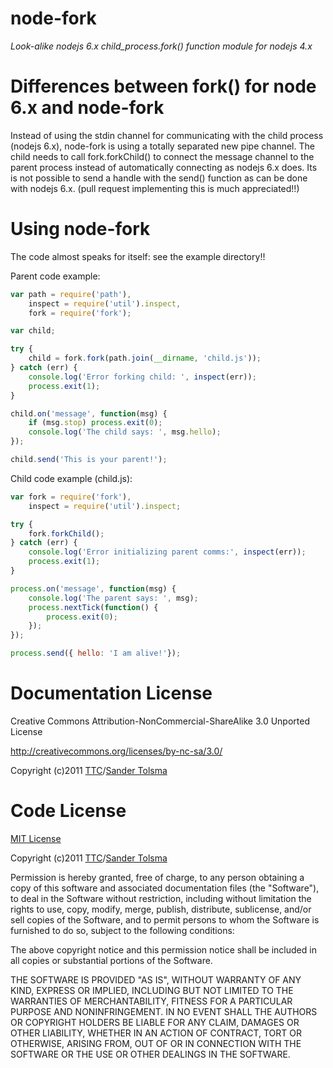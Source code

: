 # node-fork

*Look-alike nodejs 6.x child_process.fork() function module for nodejs 4.x*

# Differences between fork() for node 6.x and node-fork

Instead of using the stdin channel for communicating with the child process (nodejs 6.x), node-fork is using a totally separated new pipe channel.
The child needs to call fork.forkChild() to connect the message channel to the parent process instead of automatically connecting as nodejs 6.x does.
Its is not possible to send a handle with the send() function as can be done with nodejs 6.x. (pull request implementing this is much appreciated!!) 

# Using node-fork

The code almost speaks for itself: see the example directory!!

Parent code example:

``` javascript
var path = require('path'),
	inspect = require('util').inspect,
	fork = require('fork');

var child;

try {
	child = fork.fork(path.join(__dirname, 'child.js'));
} catch (err) {
	console.log('Error forking child: ', inspect(err));
	process.exit(1);
}

child.on('message', function(msg) {
	if (msg.stop) process.exit(0);
	console.log('The child says: ', msg.hello);
});

child.send('This is your parent!');
```

Child code example (child.js):

``` javascript
var fork = require('fork'),
	inspect = require('util').inspect;

try {
	fork.forkChild();
} catch (err) {
	console.log('Error initializing parent comms:', inspect(err));
	process.exit(1);
}

process.on('message', function(msg) {
	console.log('The parent says: ', msg);
	process.nextTick(function() {
		process.exit(0);
	});
});

process.send({ hello: 'I am alive!'});
```


Documentation License
=====================

Creative Commons Attribution-NonCommercial-ShareAlike 3.0 Unported License

http://creativecommons.org/licenses/by-nc-sa/3.0/

Copyright (c)2011 [TTC](http://www.tolsma.net)/[Sander Tolsma](http://sander.tolsma.net/)


Code License
============

[MIT License](http://www.opensource.org/licenses/mit-license.php)

Copyright (c)2011 [TTC](http://www.tolsma.net)/[Sander Tolsma](http://sander.tolsma.net/)

Permission is hereby granted, free of charge, to any person obtaining a copy
of this software and associated documentation files (the "Software"), to deal
in the Software without restriction, including without limitation the rights
to use, copy, modify, merge, publish, distribute, sublicense, and/or sell
copies of the Software, and to permit persons to whom the Software is
furnished to do so, subject to the following conditions:

The above copyright notice and this permission notice shall be included in
all copies or substantial portions of the Software.

THE SOFTWARE IS PROVIDED "AS IS", WITHOUT WARRANTY OF ANY KIND, EXPRESS OR
IMPLIED, INCLUDING BUT NOT LIMITED TO THE WARRANTIES OF MERCHANTABILITY,
FITNESS FOR A PARTICULAR PURPOSE AND NONINFRINGEMENT. IN NO EVENT SHALL THE
AUTHORS OR COPYRIGHT HOLDERS BE LIABLE FOR ANY CLAIM, DAMAGES OR OTHER
LIABILITY, WHETHER IN AN ACTION OF CONTRACT, TORT OR OTHERWISE, ARISING FROM,
OUT OF OR IN CONNECTION WITH THE SOFTWARE OR THE USE OR OTHER DEALINGS IN
THE SOFTWARE.